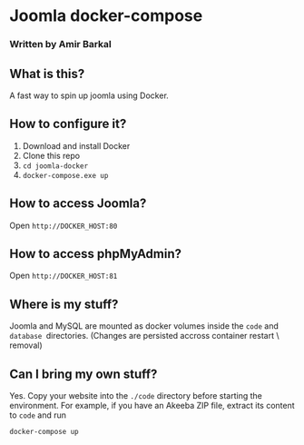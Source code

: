 # Joomla docker-compose
### Written by Amir Barkal

## What is this?
   A fast way to spin up joomla using Docker.

## How to configure it?
1. Download and install Docker
2. Clone this repo
3. `cd joomla-docker`
4. `docker-compose.exe up`

## How to access Joomla?
Open `http://DOCKER_HOST:80`

## How to access phpMyAdmin?
Open `http://DOCKER_HOST:81`

## Where is my stuff?
Joomla and MySQL are mounted as docker volumes inside the `code` and `database `directories.
(Changes are persisted accross container restart \ removal)

## Can I bring my own stuff?
Yes.
Copy your website into the `./code` directory before starting the environment.
For example, if you have an Akeeba ZIP file, extract its content to `code` and run

`docker-compose up`
